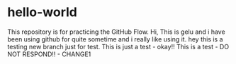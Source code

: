 # hello-world
This repository is for practicing the GitHub Flow.
Hi, This is gelu and i have been using github for quite sometime and i really like using it.
hey this is a testing new branch just for test.
This is just a test - okay!!
This is a test - DO NOT RESPOND!! - CHANGE1
